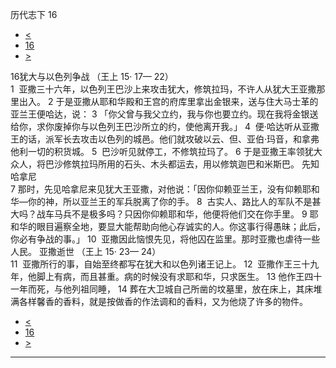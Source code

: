﻿





 历代志下 16




* [<](bible/2CH15.md)
* [16](bible/2CH.md)
* [>](bible/2CH17.md)



 
16犹大与以色列争战 （王上
15·
17—
22）  
1  亚撒三十六年，以色列王巴沙上来攻击犹大，修筑拉玛，不许人从犹大王亚撒那里出入。 
2 于是亚撒从耶和华殿和王宫的府库里拿出金银来，送与住大马士革的亚兰王便哈达，说： 
3 「你父曾与我父立约，我与你也要立约。现在我将金银送给你，求你废掉你与以色列王巴沙所立的约，使他离开我。」 
4  便·哈达听从亚撒王的话，派军长去攻击以色列的城邑。他们就攻破以云、但、亚伯·玛音，和拿弗他利一切的积货城。 
5  巴沙听见就停工，不修筑拉玛了。 
6 于是亚撒王率领犹大众人，将巴沙修筑拉玛所用的石头、木头都运去，用以修筑迦巴和米斯巴。 先知哈拿尼  
7 那时，先见哈拿尼来见犹大王亚撒，对他说：「因你仰赖亚兰王，没有仰赖耶和华—你的神，所以亚兰王的军兵脱离了你的手。 
8  古实人、路比人的军队不是甚大吗？战车马兵不是极多吗？只因你仰赖耶和华，他便将他们交在你手里。 
9 耶和华的眼目遍察全地，要显大能帮助向他心存诚实的人。你这事行得愚昧；此后，你必有争战的事。」 
10  亚撒因此恼恨先见，将他囚在监里。那时亚撒也虐待一些人民。 亚撒逝世 （王上
15·
23—
24）  
11  亚撒所行的事，自始至终都写在犹大和以色列诸王记上。 
12  亚撒作王三十九年，他脚上有病，而且甚重。病的时候没有求耶和华，只求医生。 
13 他作王四十一年而死，与他列祖同睡， 
14 葬在大卫城自己所凿的坟墓里，放在床上，其床堆满各样馨香的香料，就是按做香的作法调和的香料，又为他烧了许多的物件。 
* [<](bible/2CH15.md)
* [16](bible/2CH.md)
* [>](bible/2CH17.md)





---









